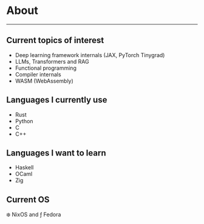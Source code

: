 # About

---

## Current topics of interest

- Deep learning framework internals (JAX, PyTorch Tinygrad)
- LLMs, Transformers and RAG
- Functional programming
- Compiler internals
- WASM (WebAssembly)

## Languages I currently use

- Rust
- Python
- C
- C++

## Languages I want to learn

- Haskell
- OCaml
- Zig

## Current OS

❄️ NixOS and ƒ Fedora
